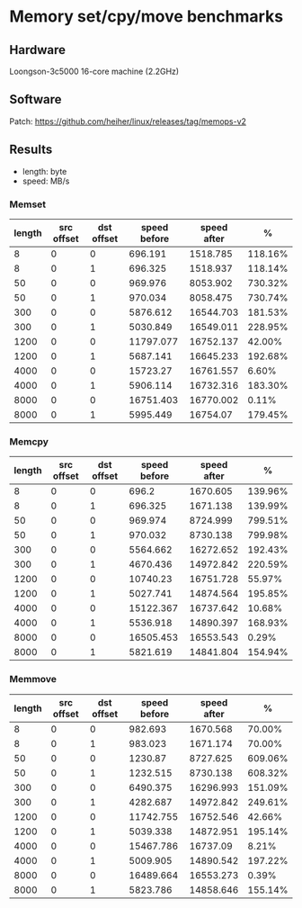 # Memory set/cpy/move benchmarks

## Hardware

Loongson-3c5000 16-core machine (2.2GHz)

## Software

Patch: https://github.com/heiher/linux/releases/tag/memops-v2

## Results

* length: byte
* speed: MB/s

### Memset

| length | src offset | dst offset | speed before | speed after | %       |
|--------|------------|------------|--------------|-------------|---------|
| 8      | 0          | 0          | 696.191      | 1518.785    | 118.16% |
| 8      | 0          | 1          | 696.325      | 1518.937    | 118.14% |
| 50     | 0          | 0          | 969.976      | 8053.902    | 730.32% |
| 50     | 0          | 1          | 970.034      | 8058.475    | 730.74% |
| 300    | 0          | 0          | 5876.612     | 16544.703   | 181.53% |
| 300    | 0          | 1          | 5030.849     | 16549.011   | 228.95% |
| 1200   | 0          | 0          | 11797.077    | 16752.137   | 42.00%  |
| 1200   | 0          | 1          | 5687.141     | 16645.233   | 192.68% |
| 4000   | 0          | 0          | 15723.27     | 16761.557   | 6.60%   |
| 4000   | 0          | 1          | 5906.114     | 16732.316   | 183.30% |
| 8000   | 0          | 0          | 16751.403    | 16770.002   | 0.11%   |
| 8000   | 0          | 1          | 5995.449     | 16754.07    | 179.45% |

### Memcpy

| length | src offset | dst offset | speed before | speed after | %       |
|--------|------------|------------|--------------|-------------|---------|
| 8      | 0          | 0          | 696.2        | 1670.605    | 139.96% |
| 8      | 0          | 1          | 696.325      | 1671.138    | 139.99% |
| 50     | 0          | 0          | 969.974      | 8724.999    | 799.51% |
| 50     | 0          | 1          | 970.032      | 8730.138    | 799.98% |
| 300    | 0          | 0          | 5564.662     | 16272.652   | 192.43% |
| 300    | 0          | 1          | 4670.436     | 14972.842   | 220.59% |
| 1200   | 0          | 0          | 10740.23     | 16751.728   | 55.97%  |
| 1200   | 0          | 1          | 5027.741     | 14874.564   | 195.85% |
| 4000   | 0          | 0          | 15122.367    | 16737.642   | 10.68%  |
| 4000   | 0          | 1          | 5536.918     | 14890.397   | 168.93% |
| 8000   | 0          | 0          | 16505.453    | 16553.543   | 0.29%   |
| 8000   | 0          | 1          | 5821.619     | 14841.804   | 154.94% |

### Memmove

| length | src offset | dst offset | speed before | speed after | %       |
|--------|------------|------------|--------------|-------------|---------|
| 8      | 0          | 0          | 982.693      | 1670.568    | 70.00%  |
| 8      | 0          | 1          | 983.023      | 1671.174    | 70.00%  |
| 50     | 0          | 0          | 1230.87      | 8727.625    | 609.06% |
| 50     | 0          | 1          | 1232.515     | 8730.138    | 608.32% |
| 300    | 0          | 0          | 6490.375     | 16296.993   | 151.09% |
| 300    | 0          | 1          | 4282.687     | 14972.842   | 249.61% |
| 1200   | 0          | 0          | 11742.755    | 16752.546   | 42.66%  |
| 1200   | 0          | 1          | 5039.338     | 14872.951   | 195.14% |
| 4000   | 0          | 0          | 15467.786    | 16737.09    | 8.21%   |
| 4000   | 0          | 1          | 5009.905     | 14890.542   | 197.22% |
| 8000   | 0          | 0          | 16489.664    | 16553.273   | 0.39%   |
| 8000   | 0          | 1          | 5823.786     | 14858.646   | 155.14% |
